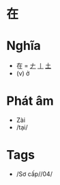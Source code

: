 # 在

# Nghĩa
* 在 = [𠂇](𠂇.md) [丨](丨.md) [土](土.md)
* (v) ở

# Phát âm
* Zài
*  /tại/

# Tags
* /Sơ cấp//04/

<script>window.HANZI_FIELD='在';</script>
